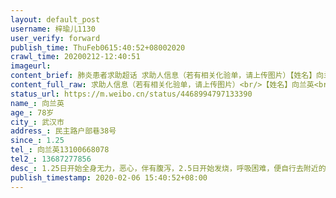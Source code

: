 ```yaml
---
layout: default_post
username: 梓瑜儿1130
user_verify: forward
publish_time: ThuFeb0615:40:52+08002020
crawl_time: 20200212-12:40:51
imageurl: 
content_brief: 肺炎患者求助超话 求助人信息（若有相关化验单，请上传图片）【姓名】向兰英【年龄】78岁【所在城市】武汉市【所在小区、社区】民主路户部巷38号【患病时间】1.25【联系方式】向兰英13100668078【其他紧急联系人】13687277856【病情描述】1.25日开始全身无力，恶心，伴有腹泻，2.5日开始发 ...全文
content_full_raw: 求助人信息（若有相关化验单，请上传图片）<br/>【姓名】向兰英<br/>【年龄】78岁<br/>【所在城市】武汉市<br/>【所在小区、社区】民主路户部巷38号<br/>【患病时间】1.25<br/>【联系方式】向兰英13100668078<br/>【其他紧急联系人】13687277856<br/>【病情描述】1.25日开始全身无力，恶心，伴有腹泻，2.5日开始发烧，呼吸困难，便自行去附近的武警医院查ct，高度疑似新冠状肺炎，医院没有试剂，没有做核酸检测，只能自己回家隔离，我大姨一个人住，向社区反映过，没有床位。希望有关部门看到能尽快安排住院治疗。
status_url: https://m.weibo.cn/status/4468994797133390
name_: 向兰英
age_: 78岁
city_: 武汉市
address_: 民主路户部巷38号
since_: 1.25
tel_: 向兰英13100668078
tel2_: 13687277856
desc_: 1.25日开始全身无力，恶心，伴有腹泻，2.5日开始发烧，呼吸困难，便自行去附近的武警医院查ct，高度疑似新冠状肺炎，医院没有试剂，没有做核酸检测，只能自己回家隔离，我大姨一个人住，向社区反映过，没有床位。希望有关部门看到能尽快安排住院治疗。
publish_timestamp: 2020-02-06 15:40:52+08:00
---
```

